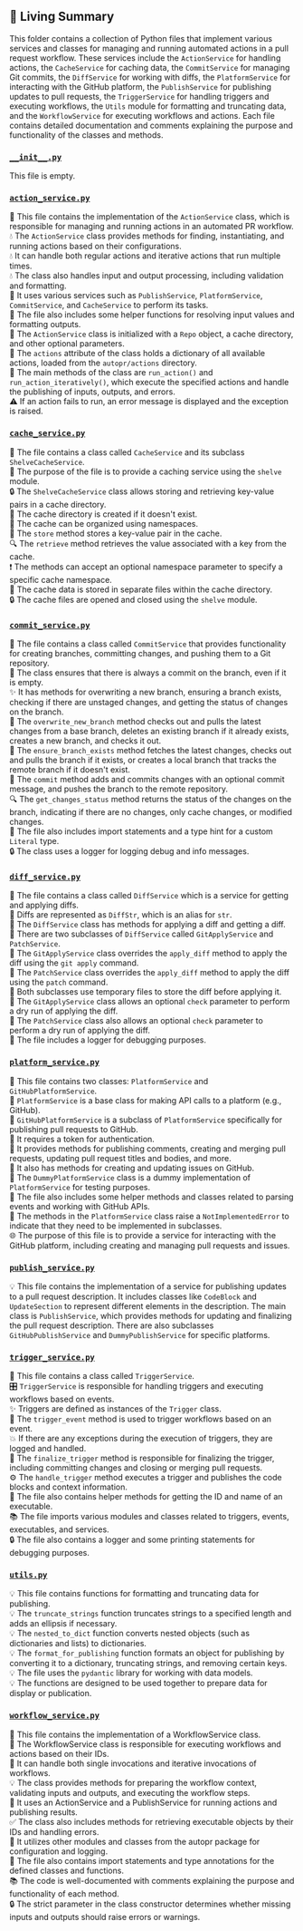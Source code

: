 

<!-- Living README Summary -->
## 🌳 Living Summary

This folder contains a collection of Python files that implement various services and classes for managing and running automated actions in a pull request workflow. These services include the `ActionService` for handling actions, the `CacheService` for caching data, the `CommitService` for managing Git commits, the `DiffService` for working with diffs, the `PlatformService` for interacting with the GitHub platform, the `PublishService` for publishing updates to pull requests, the `TriggerService` for handling triggers and executing workflows, the `Utils` module for formatting and truncating data, and the `WorkflowService` for executing workflows and actions. Each file contains detailed documentation and comments explaining the purpose and functionality of the classes and methods.


### [`__init__.py`](https://github.com/irgolic/autopr/blob/6eca175af1a796cf6de44b15fa4a9cb81752e58c/./autopr/services/__init__.py)

This file is empty.  


### [`action_service.py`](https://github.com/irgolic/autopr/blob/6eca175af1a796cf6de44b15fa4a9cb81752e58c/./autopr/services/action_service.py)

💼 This file contains the implementation of the `ActionService` class, which is responsible for managing and running actions in an automated PR workflow.  
💧 The `ActionService` class provides methods for finding, instantiating, and running actions based on their configurations.  
💧 It can handle both regular actions and iterative actions that run multiple times.  
💧 The class also handles input and output processing, including validation and formatting.  
💾 It uses various services such as `PublishService`, `PlatformService`, `CommitService`, and `CacheService` to perform its tasks.  
📝 The file also includes some helper functions for resolving input values and formatting outputs.  
🔧 The `ActionService` class is initialized with a `Repo` object, a cache directory, and other optional parameters.  
👥 The `actions` attribute of the class holds a dictionary of all available actions, loaded from the `autopr/actions` directory.  
🚀 The main methods of the class are `run_action()` and `run_action_iteratively()`, which execute the specified actions and handle the publishing of inputs, outputs, and errors.  
⚠️ If an action fails to run, an error message is displayed and the exception is raised.  


### [`cache_service.py`](https://github.com/irgolic/autopr/blob/6eca175af1a796cf6de44b15fa4a9cb81752e58c/./autopr/services/cache_service.py)

📁 The file contains a class called `CacheService` and its subclass `ShelveCacheService`.    
📝 The purpose of the file is to provide a caching service using the `shelve` module.    
🔒 The `ShelveCacheService` class allows storing and retrieving key-value pairs in a cache directory.    
💾 The cache directory is created if it doesn't exist.    
🔑 The cache can be organized using namespaces.    
🚀 The `store` method stores a key-value pair in the cache.    
🔍 The `retrieve` method retrieves the value associated with a key from the cache.    
❗️ The methods can accept an optional namespace parameter to specify a specific cache namespace.    
📂 The cache data is stored in separate files within the cache directory.    
🔒 The cache files are opened and closed using the `shelve` module.  


### [`commit_service.py`](https://github.com/irgolic/autopr/blob/6eca175af1a796cf6de44b15fa4a9cb81752e58c/./autopr/services/commit_service.py)

📄 The file contains a class called `CommitService` that provides functionality for creating branches, committing changes, and pushing them to a Git repository.  
🔧 The class ensures that there is always a commit on the branch, even if it is empty.  
✨ It has methods for overwriting a new branch, ensuring a branch exists, checking if there are unstaged changes, and getting the status of changes on the branch.  
🔄 The `overwrite_new_branch` method checks out and pulls the latest changes from a base branch, deletes an existing branch if it already exists, creates a new branch, and checks it out.  
🔀 The `ensure_branch_exists` method fetches the latest changes, checks out and pulls the branch if it exists, or creates a local branch that tracks the remote branch if it doesn't exist.  
💾 The `commit` method adds and commits changes with an optional commit message, and pushes the branch to the remote repository.  
🔍 The `get_changes_status` method returns the status of the changes on the branch, indicating if there are no changes, only cache changes, or modified changes.  
📝 The file also includes import statements and a type hint for a custom `Literal` type.  
🔒 The class uses a logger for logging debug and info messages.  


### [`diff_service.py`](https://github.com/irgolic/autopr/blob/6eca175af1a796cf6de44b15fa4a9cb81752e58c/./autopr/services/diff_service.py)

📝 The file contains a class called `DiffService` which is a service for getting and applying diffs.  
📝 Diffs are represented as `DiffStr`, which is an alias for `str`.  
📝 The `DiffService` class has methods for applying a diff and getting a diff.  
📝 There are two subclasses of `DiffService` called `GitApplyService` and `PatchService`.  
📝 The `GitApplyService` class overrides the `apply_diff` method to apply the diff using the `git apply` command.  
📝 The `PatchService` class overrides the `apply_diff` method to apply the diff using the `patch` command.  
📝 Both subclasses use temporary files to store the diff before applying it.  
📝 The `GitApplyService` class allows an optional `check` parameter to perform a dry run of applying the diff.  
📝 The `PatchService` class also allows an optional `check` parameter to perform a dry run of applying the diff.  
📝 The file includes a logger for debugging purposes.  


### [`platform_service.py`](https://github.com/irgolic/autopr/blob/6eca175af1a796cf6de44b15fa4a9cb81752e58c/./autopr/services/platform_service.py)

📄 This file contains two classes: `PlatformService` and `GitHubPlatformService`.  
🔧 `PlatformService` is a base class for making API calls to a platform (e.g., GitHub).  
🔀 `GitHubPlatformService` is a subclass of `PlatformService` specifically for publishing pull requests to GitHub.  
🔐 It requires a token for authentication.  
📝 It provides methods for publishing comments, creating and merging pull requests, updating pull request titles and bodies, and more.  
🔗 It also has methods for creating and updating issues on GitHub.  
📂 The `DummyPlatformService` class is a dummy implementation of `PlatformService` for testing purposes.  
🧠 The file also includes some helper methods and classes related to parsing events and working with GitHub APIs.  
🚫 The methods in the `PlatformService` class raise a `NotImplementedError` to indicate that they need to be implemented in subclasses.  
🌐 The purpose of this file is to provide a service for interacting with the GitHub platform, including creating and managing pull requests and issues.  


### [`publish_service.py`](https://github.com/irgolic/autopr/blob/6eca175af1a796cf6de44b15fa4a9cb81752e58c/./autopr/services/publish_service.py)

💡 This file contains the implementation of a service for publishing updates to a pull request description. It includes classes like `CodeBlock` and `UpdateSection` to represent different elements in the description. The main class is `PublishService`, which provides methods for updating and finalizing the pull request description. There are also subclasses `GitHubPublishService` and `DummyPublishService` for specific platforms.  


### [`trigger_service.py`](https://github.com/irgolic/autopr/blob/6eca175af1a796cf6de44b15fa4a9cb81752e58c/./autopr/services/trigger_service.py)

📄 This file contains a class called `TriggerService`.  
🎛️ `TriggerService` is responsible for handling triggers and executing workflows based on events.  
✨ Triggers are defined as instances of the `Trigger` class.  
🔀 The `trigger_event` method is used to trigger workflows based on an event.  
💥 If there are any exceptions during the execution of triggers, they are logged and handled.  
💼 The `finalize_trigger` method is responsible for finalizing the trigger, including committing changes and closing or merging pull requests.  
⚙️ The `handle_trigger` method executes a trigger and publishes the code blocks and context information.  
📝 The file also contains helper methods for getting the ID and name of an executable.  
📚 The file imports various modules and classes related to triggers, events, executables, and services.  
🔒 The file also contains a logger and some printing statements for debugging purposes.  


### [`utils.py`](https://github.com/irgolic/autopr/blob/6eca175af1a796cf6de44b15fa4a9cb81752e58c/./autopr/services/utils.py)

💡 This file contains functions for formatting and truncating data for publishing.   
💡 The `truncate_strings` function truncates strings to a specified length and adds an ellipsis if necessary.   
💡 The `nested_to_dict` function converts nested objects (such as dictionaries and lists) to dictionaries.   
💡 The `format_for_publishing` function formats an object for publishing by converting it to a dictionary, truncating strings, and removing certain keys.   
💡 The file uses the `pydantic` library for working with data models.   
💡 The functions are designed to be used together to prepare data for display or publication.  


### [`workflow_service.py`](https://github.com/irgolic/autopr/blob/6eca175af1a796cf6de44b15fa4a9cb81752e58c/./autopr/services/workflow_service.py)

📄 This file contains the implementation of a WorkflowService class.   
🌊 The WorkflowService class is responsible for executing workflows and actions based on their IDs.   
🔀 It can handle both single invocations and iterative invocations of workflows.   
💡 The class provides methods for preparing the workflow context, validating inputs and outputs, and executing the workflow steps.   
🚀 It uses an ActionService and a PublishService for running actions and publishing results.   
✅ The class also includes methods for retrieving executable objects by their IDs and handling errors.   
🔧 It utilizes other modules and classes from the autopr package for configuration and logging.   
📝 The file also contains import statements and type annotations for the defined classes and functions.   
📚 The code is well-documented with comments explaining the purpose and functionality of each method.   
🔒 The strict parameter in the class constructor determines whether missing inputs and outputs should raise errors or warnings.  

<!-- Living README Summary -->